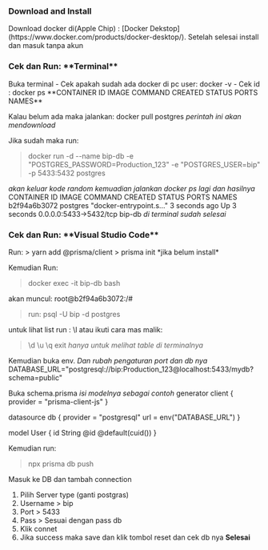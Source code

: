 <h3>Download and Install</h3>
Download docker di(Apple Chip) : [Docker Dekstop](https://www.docker.com/products/docker-desktop/).
Setelah selesai install dan masuk tanpa akun

<h3>Cek dan Run: **Terminal**</h3>
Buka terminal
- Cek apakah sudah ada docker di pc user: docker -v
- Cek id : docker ps
**CONTAINER ID   IMAGE     COMMAND   CREATED   STATUS    PORTS     NAMES**

Kalau belum ada maka jalankan: docker pull postgres
*perintah ini akan mendownload*

Jika sudah maka run: 
> docker run -d --name bip-db -e "POSTGRES_PASSWORD=Production_123" -e "POSTGRES_USER=bip" -p 5433:5432 postgres

*akan keluar kode random kemuadian jalankan docker ps lagi dan hasilnya*
CONTAINER ID   IMAGE      COMMAND                  CREATED         STATUS         PORTS                    NAMES
b2f94a6b3072   postgres   "docker-entrypoint.s…"   3 seconds ago   Up 3 seconds   0.0.0.0:5433->5432/tcp   bip-db
*di terminal sudah selesai*

<h3>Cek dan Run: **Visual Studio Code**</h3>
Run:
> yarn add @prisma/client 
> prisma init
*jika belum install*

Kemudian Run:
> docker exec -it bip-db bash

akan muncul: root@b2f94a6b3072:/#

> run: psql -U bip -d postgres

untuk lihat list run : \l
atau ikuti cara mas malik:
> \d
> \u
> \q
> exit
*hanya untuk melihat table di terminalnya*

Kemudian buka env.
*Dan rubah pengaturan port dan db nya*
DATABASE_URL="postgresql://bip:Production_123@localhost:5433/mydb?schema=public"

Buka schema.prisma 
*isi modelnya sebagai contoh*
generator client {
  provider = "prisma-client-js"
}

datasource db {
  provider = "postgresql"
  url      = env("DATABASE_URL")
}

model User {
  id String @id @default(cuid())
}

Kemudian run:
>  npx prisma db push

Masuk ke DB dan tambah connection
1. Pilih Server type (ganti postgras)
2. Username > bip
3. Port > 5433
4. Pass > Sesuai dengan pass db
5. Klik connet
6. Jika success maka save dan klik tombol reset dan cek db nya
   **Selesai**
